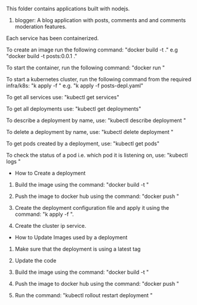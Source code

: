 This folder contains applications built with nodejs.

1. blogger: A blog application with posts, comments and and comments moderation features.

Each service has been containerized.

 To create an image run the following command:
  "docker build -t <name of the container> ." e.g "docker build -t posts:0.0.1 ."

 To start the container, run the following command:
  "docker run <name of the image >"

 To start a kubernetes cluster, run the following command from the required infra/k8s:
  "k apply -f <name of deployment configuration file>" e.g. "k apply -f posts-depl.yaml"

 To get all services use: "kubectl get services"

 To get all deployments use: "kubectl get deployments"

 To describe a deployment by name, use: "kubectl describe deployment <deployment name>"
  
 To delete a deployment by name, use: "kubectl delete deployment <deployment name>"

 To get pods created by a deployment, use: "kubectl get pods"

 To check the status of a pod i.e. which pod it is listening on, use: "kubectl logs <pod name from the get pods command>"

- How to Create a deployment

 1. Build the image using the command: "docker build -t <image name>"

 2. Push the image to docker hub using the command: "docker push <image name>"

 3. Create the deployment configuration file and apply it using the command: "k apply -f <name of deployment configuration file>".
 
 4. Create the cluster ip service.

- How to Update Images used by a deployment
 1. Make sure that the deployment is using a latest tag

 2. Update the code

 3. Build the image using the command: "docker build -t <image name>"

 4. Push the image to docker hub using the command: "docker push <image name>"

 5. Run the command: "kubectl rollout restart deployment <deployment name>"



